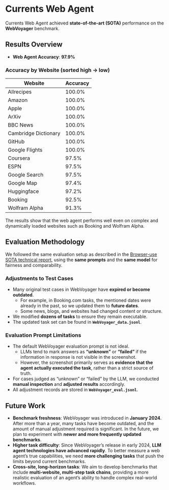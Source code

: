 # Currents Web Agent

Currents Web Agent achieved **state-of-the-art (SOTA)** performance on the **WebVoyager** benchmark.

## Results Overview

- **Web Agent Accuracy**: **97.9%**

### Accuracy by Website (sorted high → low)

| Website              | Accuracy |
|----------------------|----------|
| Allrecipes           | 100.0%   |
| Amazon               | 100.0%   |
| Apple                | 100.0%   |
| ArXiv                | 100.0%   |
| BBC News             | 100.0%   |
| Cambridge Dictionary | 100.0%   |
| GitHub               | 100.0%   |
| Google Flights       | 100.0%   |
| Coursera             | 97.5%    |
| ESPN                 | 97.5%    |
| Google Search        | 97.5%    |
| Google Map           | 97.4%    |
| Huggingface          | 97.2%    |
| Booking              | 92.5%    |
| Wolfram Alpha        | 91.3%    |

The results show that the web agent performs well even on complex and dynamically loaded websites such as Booking and Wolfram Alpha.

## Evaluation Methodology

We followed the same evaluation setup as described in the [Browser-use SOTA technical report](https://browser-use.com/posts/sota-technical-report), using the **same prompts** and the **same model** for fairness and comparability.

### Adjustments to Test Cases
- Many original test cases in WebVoyager have **expired or become outdated**.  
  - For example, in Booking.com tasks, the mentioned dates were already in the past, so we updated them to **future dates**.  
  - Some news, blogs, and websites had changed content or structure.  
- We modified **dozens of tasks** to ensure they remain executable.  
- The updated task set can be found in **`WebVoyager_data.jsonl`**.

### Evaluation Prompt Limitations
- The default WebVoyager evaluation prompt is not ideal.  
  - LLMs tend to mark answers as **“unknown”** or **“failed”** if the information in response is not visible in the screenshot.  
  - However, the screenshot primarily serves as **evidence that the agent actually executed the task**, rather than a strict source of truth.  
- For cases judged as “unknown” or “failed” by the LLM, we conducted **manual inspection** and **adjusted results** accordingly.  
- All adjustment records are stored in **`WebVoyager_eval.jsonl`**.

## Future Work

- **Benchmark freshness**: WebVoyager was introduced in **January 2024**. After more than a year, many tasks have become outdated, and the amount of manual adjustment required is significant. In the future, we plan to experiment with **newer and more frequently updated benchmarks**.
- **Higher task difficulty**: Since WebVoyager’s release in early 2024, **LLM agent technologies have advanced rapidly**. To better measure a web agent’s true capabilities, we need **more challenging tasks** that push the limits beyond current benchmarks.
- **Cross-site, long-horizon tasks**: We aim to develop benchmarks that include **multi-website, multi-step task chains**, providing a more realistic evaluation of an agent’s ability to handle complex real-world workflows.


